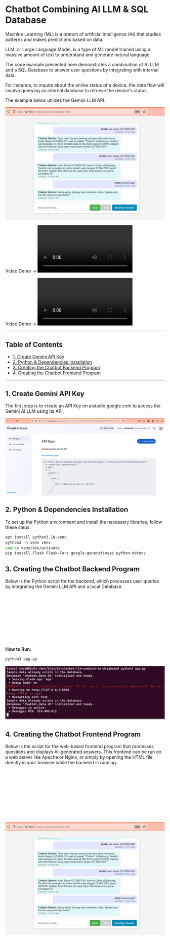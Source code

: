 # Chatbot Combining AI LLM & SQL Database

Machine Learning (ML) is a branch of artificial intelligence (AI) that studies patterns and makes predictions based on data.

LLM, or Large Language Model, is a type of ML model trained using a massive amount of text to understand and generate natural language.

The code example presented here demonstrates a combination of AI LLM and a SQL Database to answer user questions by integrating with internal data.

For instance, to inquire about the online status of a device, the data flow will involve querying an internal database to retrieve the device's status.

The example below utilizes the Gemini LLM API.

![Screen Shoot Chatbot](./ss/ss-chatbot.jpg)

Video Demo -> ![Video Demo - Chatbot](./ss/demo.mp4)

Video Demo -> ![Vidoe Demo - Shell](./ss/demo-2.mp4)

-----

## Table of Contents

  * [1. Create Gemini API Key](https://www.google.com/search?q=%231-create-gemini-api-key)
  * [2. Python & Dependencies Installation](https://www.google.com/search?q=%232-python--dependencies-installation)
  * [3. Creating the Chatbot Backend Program](https://www.google.com/search?q=%233-creating-the-chatbot-backend-program)
  * [4. Creating the Chatbot Frontend Program](https://www.google.com/search?q=%234-creating-the-chatbot-frontend-program)

-----

## 1\. Create Gemini API Key

The first step is to create an API Key on aistudio.google.com to access the Gemini AI LLM using its API.

![Code Program](./ss/1.png)

## 2\. Python & Dependencies Installation

To set up the Python environment and install the necessary libraries, follow these steps:

```bash
apt install python3.10-venv
python3 -m venv venv
source venv/bin/activate
pip install Flask Flask-Cors google-generativeai python-dotenv
```

## 3\. Creating the Chatbot Backend Program

Below is the Python script for the backend, which processes user queries by integrating the Gemini LLM API and a local Database.

![Code Program](./app.py)

**How to Run:**

```bash
python3 app.py
```

![ss](./ss/2.png)


## 4\. Creating the Chatbot Frontend Program

Below is the script for the web-based frontend program that processes questions and displays AI-generated answers. This frontend can be run on a web server like Apache or Nginx, or simply by opening the HTML file directly in your browser while the backend is running.

![ss](./frontend.html)

![ss](./ss/ss-chatbot.jpg)